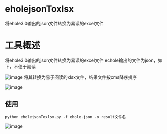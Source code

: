 # eholejsonToxlsx
将ehole3.0输出的json文件转换为易读的excel文件
# 工具概述
将ehole3.0输出的json文件转换为易读的excel文件
echole输出的文件为json，如下，不便于阅读

![image](https://github.com/ssrc-c/eholejsonToxlsx/assets/73785589/9b3100cd-ad98-4272-a777-d399302110a2)
将其转换为易于阅读的xlsx文件，结果文件按cms降序排序

![image](https://github.com/ssrc-c/eholejsonToxlsx/assets/73785589/8144070e-2ca8-4217-b85c-d5ca8ffa8305)
## 使用
```python eholejsonToxlsx.py -f ehole.json -o result文件名```

![image](https://github.com/ssrc-c/eholejsonToxlsx/assets/73785589/9d7b678a-20cb-4dc1-a6c3-fe1adedd71f0)



